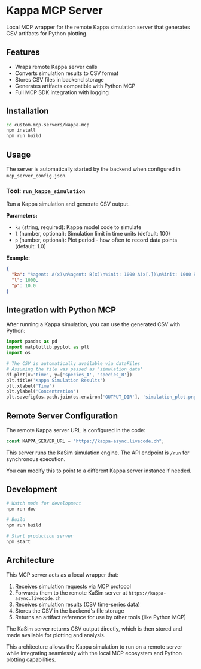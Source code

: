 # Kappa MCP Server

Local MCP wrapper for the remote Kappa simulation server that generates CSV artifacts for Python plotting.

## Features

- Wraps remote Kappa server calls
- Converts simulation results to CSV format
- Stores CSV files in backend storage
- Generates artifacts compatible with Python MCP
- Full MCP SDK integration with logging

## Installation

```bash
cd custom-mcp-servers/kappa-mcp
npm install
npm run build
```

## Usage

The server is automatically started by the backend when configured in `mcp_server_config.json`.

### Tool: `run_kappa_simulation`

Run a Kappa simulation and generate CSV output.

**Parameters:**
- `ka` (string, required): Kappa model code to simulate
- `l` (number, optional): Simulation limit in time units (default: 100)
- `p` (number, optional): Plot period - how often to record data points (default: 1.0)

**Example:**

```json
{
  "ka": "%agent: A(x)\n%agent: B(x)\n%init: 1000 A(x[.])\n%init: 1000 B(x[.])\nA(x[.]),B(x[.]) -> A(x[1]),B(x[1]) @ 0.001",
  "l": 1000,
  "p": 10.0
}
```

## Integration with Python MCP

After running a Kappa simulation, you can use the generated CSV with Python:

```python
import pandas as pd
import matplotlib.pyplot as plt
import os

# The CSV is automatically available via dataFiles
# Assuming the file was passed as 'simulation_data'
df.plot(x='time', y=['species_A', 'species_B'])
plt.title('Kappa Simulation Results')
plt.xlabel('Time')
plt.ylabel('Concentration')
plt.savefig(os.path.join(os.environ['OUTPUT_DIR'], 'simulation_plot.png'))
```

## Remote Server Configuration

The remote Kappa server URL is configured in the code:

```typescript
const KAPPA_SERVER_URL = "https://kappa-async.livecode.ch";
```

This server runs the KaSim simulation engine. The API endpoint is `/run` for synchronous execution.

You can modify this to point to a different Kappa server instance if needed.

## Development

```bash
# Watch mode for development
npm run dev

# Build
npm run build

# Start production server
npm start
```

## Architecture

This MCP server acts as a local wrapper that:

1. Receives simulation requests via MCP protocol
2. Forwards them to the remote KaSim server at `https://kappa-async.livecode.ch`
3. Receives simulation results (CSV time-series data)
4. Stores the CSV in the backend's file storage
5. Returns an artifact reference for use by other tools (like Python MCP)

The KaSim server returns CSV output directly, which is then stored and made available for plotting and analysis.

This architecture allows the Kappa simulation to run on a remote server while integrating seamlessly with the local MCP ecosystem and Python plotting capabilities.

